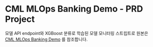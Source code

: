 # CML MLOps Banking Demo - PRD Project

모델 API endpoint와 XGBoost 분류로 학습된 모델 모니터링 스트립트로 원본은 [CML MLOps Banking Demo](https://github.com/pdefusco/CML_MLOps_Banking_Demo) 를 참조합니다.
